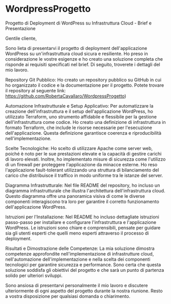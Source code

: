 # WordpressProgetto
Progetto di Deployment di WordPress su Infrastruttura Cloud - Brief e Presentazione

Gentile cliente,

Sono lieta di presentarvi il progetto di deployment dell'applicazione WordPress su un'infrastruttura cloud sicura e resiliente. Ho preso in considerazione le vostre esigenze e ho creato una soluzione completa che risponde ai requisiti specificati nel brief. Di seguito, troverete i dettagli del mio lavoro.

Repository Git Pubblico:
Ho creato un repository pubblico su GitHub in cui ho organizzato il codice e la documentazione per il progetto. Potete trovare il repository al seguente link: https://github.com/RobertaCavallaro/WordpressProgetto)

Automazione Infrastrutturale e Setup Applicativo:
Per automatizzare la creazione dell'infrastruttura e il setup dell'applicazione WordPress, ho utilizzato Terraform, uno strumento affidabile e flessibile per la gestione dell'infrastruttura come codice. Ho creato una definizione di infrastruttura in formato Terraform, che include le risorse necessarie per l'esecuzione dell'applicazione. Questa definizione garantisce coerenza e riproducibilità nell'implementazione.

Scelte Tecnologiche:
Ho scelto di utilizzare Apache come server web, poiché è noto per le sue prestazioni elevate e la capacità di gestire carichi di lavoro elevati. Inoltre, ho implementato misure di sicurezza come l'utilizzo di un firewall per proteggere l'applicazione da minacce esterne. Ho reso l'applicazione fault-tolerant utilizzando una struttura di bilanciamento del carico che distribuisce il traffico in modo uniforme tra le istanze del server.

Diagramma Infrastrutturale:
Nel file README del repository, ho incluso un diagramma infrastrutturale che illustra l'architettura dell'infrastruttura cloud. Questo diagramma offre una panoramica visiva di come le diverse componenti interagiscono tra loro per garantire il corretto funzionamento dell'applicazione WordPress.

Istruzioni per l'Installazione:
Nel README ho incluso dettagliate istruzioni passo-passo per installare e configurare l'infrastruttura e l'applicazione WordPress. Le istruzioni sono chiare e comprensibili, pensate per guidare sia gli utenti esperti che quelli meno esperti attraverso il processo di deployment.

Risultati e Dimostrazione delle Competenze:
La mia soluzione dimostra competenze approfondite nell'implementazione di infrastrutture cloud, nell'automazione dell'implementazione e nella scelta dei componenti tecnologici per garantire sicurezza e performance. Sono certa che questa soluzione soddisfa gli obiettivi del progetto e che sarà un punto di partenza solido per ulteriori sviluppi.

Sono ansiosa di presentarvi personalmente il mio lavoro e discutere ulteriormente di ogni aspetto del progetto durante la nostra riunione. Resto a vostra disposizione per qualsiasi domanda o chiarimento.

